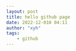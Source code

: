 ```yaml
---
layout: post
title: hello github page
date: 2022-12-010 04:11
author: "xyh"
tags:
    - github
---
```

